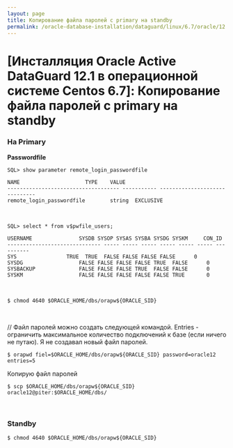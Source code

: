 ```yaml
---
layout: page
title: Копирование файла паролей с primary на standby
permalink: /oracle-database-installation/dataguard/linux/6.7/oracle/12.1/copy-passwords-file/
---
```


# [Инсталляция Oracle Active DataGuard 12.1 в операционной системе Centos 6.7]: Копирование файла паролей с primary на standby



### На Primary


**Passwordfile**

	SQL> show parameter remote_login_passwordfile

	NAME				     TYPE	 VALUE
	------------------------------------ ----------- ------------------------------
	remote_login_passwordfile	     string	 EXCLUSIVE


<br/>

	SQL> select * from v$pwfile_users;

	USERNAME		       SYSDB SYSOP SYSAS SYSBA SYSDG SYSKM     CON_ID
	------------------------------ ----- ----- ----- ----- ----- ----- ----------
	SYS			       TRUE  TRUE  FALSE FALSE FALSE FALSE	    0
	SYSDG			       FALSE FALSE FALSE FALSE TRUE  FALSE	    0
	SYSBACKUP		       FALSE FALSE FALSE TRUE  FALSE FALSE	    0
	SYSKM			       FALSE FALSE FALSE FALSE FALSE TRUE	    0



<br/>

	$ chmod 4640 $ORACLE_HOME/dbs/orapw${ORACLE_SID}

<br/>


// Файл паролей можно создать следующей командой. Entries - ограничить максимальное количество подключений к базе (если ничего не путаю). Я не создавал новый файл паролей.

	$ orapwd fiel=$ORACLE_HOME/dbs/orapw${ORACLE_SID} password=oracle12 entries=5



Копирую файл паролей

	$ scp $ORACLE_HOME/dbs/orapw${ORACLE_SID} oracle12@piter:$ORACLE_HOME/dbs/

<br/>

### Standby

	$ chmod 4640 $ORACLE_HOME/dbs/orapw${ORACLE_SID}
